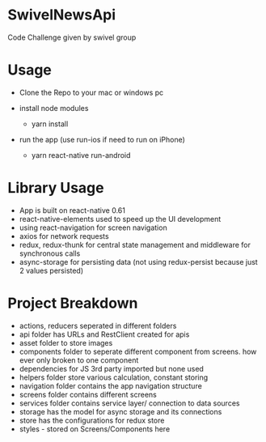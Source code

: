 # SwivelNewsApi
Code Challenge given by swivel group

# Usage
- Clone the Repo to your mac or windows pc

- install node modules
  - yarn install

- run the app (use run-ios if need to run on iPhone)
  - yarn react-native run-android 
    
# Library Usage
- App is built on react-native 0.61
- react-native-elements used to speed up the UI development
- using react-navigation for screen navigation
- axios for network requests
- redux, redux-thunk for central state management and middleware for synchronous calls
- async-storage for persisting data (not using redux-persist because just 2 values persisted)

# Project Breakdown
 - actions, reducers seperated in different folders
 - api folder has URLs and RestClient created for apis
 - asset folder to store images
 - components folder to seperate different component from screens. how ever only broken to one component 
 - dependencies for JS 3rd party imported but none used
 - helpers folder store various calculation, constant storing
 - navigation folder contains the app navigation structure
 - screens folder contains different screens
 - services folder contains service layer/ connection to data sources
 - storage has the model for async storage and its connections
 - store has the configurations for redux store
 - styles - stored on Screens/Components here


